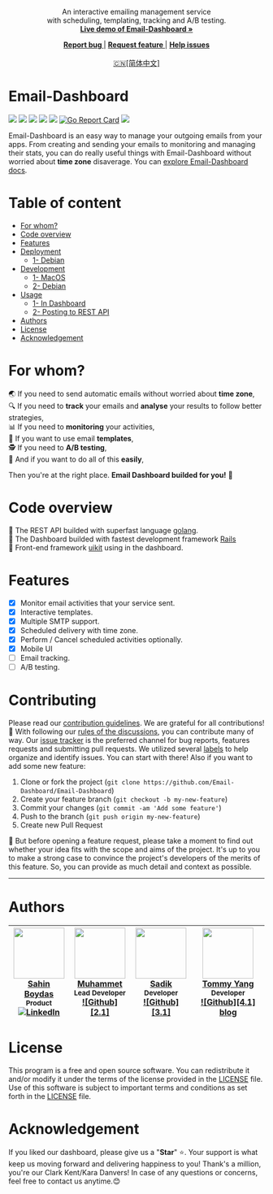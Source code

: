 
<p align="center">
   An interactive emailing management service<br>
   with scheduling, templating, tracking and A/B testing.<br>
   <a href="http://email-dashboard.svteknoloji.com">
   <strong>Live demo of Email-Dashboard »</strong>
   </a>
 </p>

 <p align="center">
   <a href="https://github.com/Email-Dashboard/Email-Dashboard/labels/bug">
      <strong>Report bug </strong></a>|

   <a href="https://github.com/Email-Dashboard/Email-Dashboard/issues/new">
      <strong>Request feature </strong></a>|

   <a href="https://github.com/Email-Dashboard/Email-Dashboard/labels/help%20wanted">
      <strong>Help issues</strong></a>
   </a><br><br>

   <a href="./README-zh_CN.md">
       🇨🇳[简体中文]</a>
   </a>
 </p>

# Email-Dashboard

![](https://img.shields.io/github/stars/Email-Dashboard/Email-Dashboard.svg) ![](https://img.shields.io/github/forks/Email-Dashboard/Email-Dashboard.svg) ![](https://img.shields.io/github/tag/Email-Dashboard/Email-Dashboard.svg) ![](https://img.shields.io/github/issues/Email-Dashboard/Email-Dashboard.svg) ![](https://img.shields.io/github/contributors/Email-Dashboard/Email-Dashboard.svg) [![Go Report Card](https://goreportcard.com/badge/github.com/Email-Dashboard/Email-Dashboard)](https://goreportcard.com/report/github.com/Email-Dashboard/Email-Dashboard) ![](https://img.shields.io/github/license/Email-Dashboard/Email-Dashboard.svg)

Email-Dashboard is an easy way to manage your outgoing emails from your apps. From creating and sending your emails to monitoring and managing their stats, you can do really useful things with Email-Dashboard without worried about **time zone** disaverage. You can [explore Email-Dashboard docs](https://email-dashboard.github.io/guide/).

# Table of content

- [For whom?](#for-whom)
- [Code overview](#code-overview)
- [Features](#features)
- [Deployment](/guide/deployment.html)
   * [1- Debian](/guide/deployment.html#debian)
- [Development](/guide/development.html)
   * [1- MacOS](/guide/development.html#macos)
   * [2- Debian](/guide/development.html#debian)
- [Usage](/guide/usage.html)
   * [1- In Dashboard](/guide/usage.html#in-dashboard)
   * [2- Posting to REST API](/guide/usage.html#posting-to-rest-api)
- [Authors](#authors)
- [License](#license)
- [Acknowledgement](#acknowledgement)

# For whom?

 :earth_asia: If you need to send automatic emails without worried about **time zone**,<br>
 🔍 If you need to **track** your emails and **analyse** your results to follow better strategies,<br>
 📊 If you need to **monitoring** your activities,<br>
 📑 If you want to use email **templates**,<br>
 🕵️ If you need to **A/B testing**,<br>
 💯 And if you want to do all of this **easily**,<br>

Then you're at the right place. **Email Dashboard builded for you!** :tada:

# Code overview

:small_orange_diamond: The REST API builded with superfast language [golang](https://github.com/golang/go).<br>
:small_orange_diamond: The Dashboard builded with fastest development framework [Rails](https://github.com/rails/rails)<br>
:small_orange_diamond: Front-end framework [uikit](https://github.com/uikit/uikit) using in the dashboard.<br>

# Features
- [x] Monitor email activities that your service sent.
- [x] Interactive templates.
- [x] Multiple SMTP support.
- [x] Scheduled delivery with time zone.
- [x] Perform / Cancel scheduled activities optionally.
- [x] Mobile UI
- [ ] Email tracking.
- [ ] A/B testing.

# Contributing
Please read our [contribution guidelines](https://email-dashboard.readthedocs.io/en/latest/Contributing/). We are grateful for all contributions! :pray: With following our [rules of the discussions](https://github.com/Email-Dashboard/Email-Dashboard/blob/master/CONTRIBUTING.md), you can contribute many of way. Our [issue tracker](https://github.com/Email-Dashboard/Email-Dashboard/issues) is the preferred channel for bug reports, features requests and submitting pull requests. We utilized several [labels](https://github.com/Email-Dashboard/Email-Dashboard/labels) to help organize and identify issues. You can start with there! Also if you want to add some new feature:

1. Clone or fork the project (`git clone https://github.com/Email-Dashboard/Email-Dashboard`)
2. Create your feature branch (`git checkout -b my-new-feature`)
3. Commit your changes (`git commit -am 'Add some feature'`)
4. Push to the branch (`git push origin my-new-feature`)
5. Create new Pull Request

:mag_right: But before opening a feature request, please take a moment to find out whether your idea fits with the scope and aims of the project. It's up to you to make a strong case to convince the project's developers of the merits of this feature. So, you can provide as much detail and context as possible.

---------------------------

# Authors
| [<img src="https://pbs.twimg.com/profile_images/508440350495485952/U1VH52UZ_200x200.jpeg" width="100px;"/>](https://twitter.com/sahinboydas) <br/> [Sahin Boydas](https://twitter.com/sahinboydas)<br/><sub>Product</sub><br/> [![LinkedIn][1.1]][1] | [<img src="https://avatars1.githubusercontent.com/u/989759?s=460&v=4" width="100px;"/>](https://github.com/muhammet) <br/>[Muhammet](https://github.com/muhammet)<br/><sub>Lead Developer</sub><br/> [![Github][2.1]][2] | [<img src="https://avatars1.githubusercontent.com/u/8470005?s=460&v=4" width="100px;"/>](https://github.com/sadikay)  <br/>[Sadik](https://github.com/sadikay)<br/><sub>Developer</sub><br/> [![Github][3.1]][3] | [<img src="https://avatars0.githubusercontent.com/u/7591815?s=460&v=4" width="100px;"/>](http://blog.tommyyang.cn/) <br/> [Tommy Yang](https://github.com/joyang1)<br/><sub>Developer</sub><br/> [![Github][4.1]][4] [blog](https://blog.tommyyang.cn)
| - | - | - | - |

[1.1]: https://www.kingsfund.org.uk/themes/custom/kingsfund/dist/img/svg/sprite-icon-linkedin.svg (linkedin icon)
[1]: https://www.linkedin.com/in/sahinboydas
<!-- [2.1]: http://i.imgur.com/9I6NRUm.png (github.com/muhammet) -->
[2]: http://www.github.com/muhammet
<!-- [3.1]: http://i.imgur.com/9I6NRUm.png (github.com/sadikay) -->
[3]: http://www.github.com/sadikay

<!-- [4.1]: http://i.imgur.com/9I6NRUm.png (github.com/joyang1) -->
[4]: http://www.github.com/joyang1

[5.1]: Blog
[5]: https://blog.tommyyang.cn

# License

This program is a free and open source software. You can redistribute it and/or modify it under the terms of the license provided in the [LICENSE](LICENSE) file. Use of this software is subject to important terms and conditions as set forth in the [LICENSE](LICENSE) file.

# Acknowledgement

If you liked our dashboard, please give us a "**Star**" :star:. Your support is what keep us moving forward and delivering happiness to you! Thank's a million, you're our Clark Kent/Kara Danvers! In case of any questions or concerns, feel free to contact us anytime.:blush: